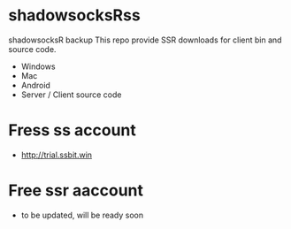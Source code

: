 # shadowsocksRss
shadowsocksR backup
This repo provide SSR downloads for client bin and source code.
- Windows
- Mac
- Android
- Server / Client source code

# Fress ss account
- http://trial.ssbit.win

# Free ssr aaccount
- to be updated, will be ready soon
